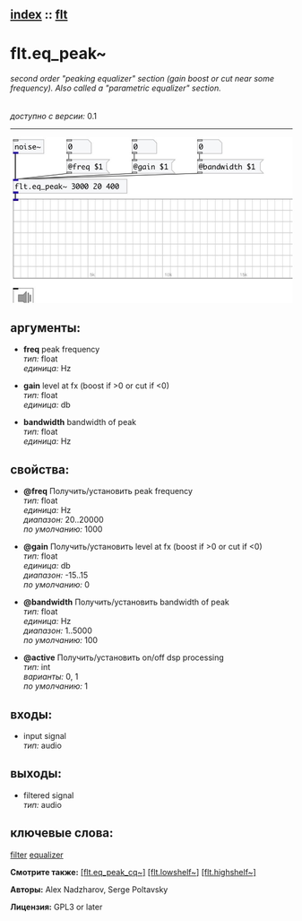 [index](index.html) :: [flt](category_flt.html)
---

# flt.eq_peak~

###### second order &#34;peaking equalizer&#34; section (gain boost or cut near some frequency). Also called a &#34;parametric equalizer&#34; section.

*доступно с версии:* 0.1

---




[![example](../examples/img/flt.eq_peak~.jpg)](../examples/pd/flt.eq_peak~.pd)



## аргументы:

* **freq**
peak frequency<br>
_тип:_ float<br>
_единица:_ Hz<br>

* **gain**
level at fx (boost if &gt;0 or cut if &lt;0)<br>
_тип:_ float<br>
_единица:_ db<br>

* **bandwidth**
bandwidth of peak<br>
_тип:_ float<br>
_единица:_ Hz<br>





## свойства:

* **@freq** 
Получить/установить peak frequency<br>
_тип:_ float<br>
_единица:_ Hz<br>
_диапазон:_ 20..20000<br>
_по умолчанию:_ 1000<br>

* **@gain** 
Получить/установить level at fx (boost if &gt;0 or cut if &lt;0)<br>
_тип:_ float<br>
_единица:_ db<br>
_диапазон:_ -15..15<br>
_по умолчанию:_ 0<br>

* **@bandwidth** 
Получить/установить bandwidth of peak<br>
_тип:_ float<br>
_единица:_ Hz<br>
_диапазон:_ 1..5000<br>
_по умолчанию:_ 100<br>

* **@active** 
Получить/установить on/off dsp processing<br>
_тип:_ int<br>
_варианты:_ 0, 1<br>
_по умолчанию:_ 1<br>



## входы:

* input signal<br>
_тип:_ audio



## выходы:

* filtered signal<br>
_тип:_ audio



## ключевые слова:

[filter](keywords/filter.html)
[equalizer](keywords/equalizer.html)



**Смотрите также:**
[\[flt.eq_peak_cq~\]](flt.eq_peak_cq~.html)
[\[flt.lowshelf~\]](flt.lowshelf~.html)
[\[flt.highshelf~\]](flt.highshelf~.html)




**Авторы:** Alex Nadzharov, Serge Poltavsky




**Лицензия:** GPL3 or later





